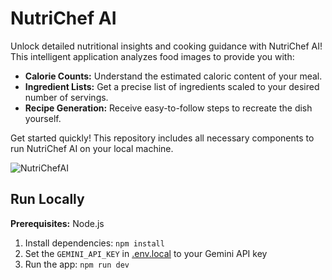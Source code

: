 # NutriChef AI

Unlock detailed nutritional insights and cooking guidance with NutriChef AI! This intelligent application analyzes food images to provide you with:

*   **Calorie Counts:** Understand the estimated caloric content of your meal.
*   **Ingredient Lists:** Get a precise list of ingredients scaled to your desired number of servings.
*   **Recipe Generation:** Receive easy-to-follow steps to recreate the dish yourself.

Get started quickly! This repository includes all necessary components to run NutriChef AI on your local machine.

![NutriChefAI](https://github.com/user-attachments/assets/f1088ab3-1faf-4453-be67-5a3831938a56)

## Run Locally

**Prerequisites:**  Node.js

1. Install dependencies:
   `npm install`
2. Set the `GEMINI_API_KEY` in [.env.local](.env.local) to your Gemini API key
3. Run the app:
   `npm run dev`
